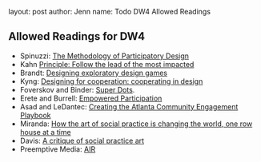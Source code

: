 
layout: post
author: Jenn
name: Todo DW4 Allowed Readings

## Allowed Readings for DW4

- Spinuzzi: [The Methodology of Participatory Design](https://repositories.lib.utexas.edu/bitstream/handle/2152/28277/SpinuzziTheMethodologyOfParticipatoryDesign.pdf)
- Kahn [Principle: Follow the lead of the most impacted](https://www.beautifultrouble.org/toolbox/#/tool/follow-the-lead-of-the-most-impacted)
- Brandt: [Designing exploratory design games](http://dx.doi.org/10.1145/1147261.1147271)
- Kyng: [Designing for cooperation: cooperating in design](http://dx.doi.org/10.1145/125319.125323)
- Foverskov and Binder: [Super Dots](http://dx.doi.org/10.1145/2347504.2347575).
- Erete and Burrell: [Empowered Participation](https://doi.org/10.1145/3025453.3025996)
- Asad and LeDantec: [Creating the Atlanta Community Engagement Playbook](https://www.atlantastudies.org/2017/11/09/mariam-asad-and-christopher-le-dantec-creating-the-atlanta-community-engagement-playbook/)
- Miranda: [How the art of social practice is changing the world, one row house at a time](http://www.artnews.com/2014/04/07/art-of-social-practice-is-changing-the-world-one-row-house-at-a-time/)
- Davis: [A critique of social practice art](http://isreview.org/issue/90/critique-social-practice-art)
- Preemptive Media: [AIR](http://www.pm-air.net/)
